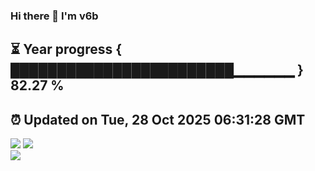 ### Hi there 👋  I'm v6b  
⏳ Year progress { ████████████████████████▁▁▁▁▁▁ } 82.27 %
---
⏰ Updated on Tue, 28 Oct 2025 06:31:28 GMT
---
![](https://github-readme-stats.vercel.app/api?username=v6b&bg_color=30,e96443,904e95&title_color=fff&text_color=fff&layout=compact)
![](https://github-readme-stats.vercel.app/api/top-langs/?username=v6b&layout=compact&bg_color=30,e96443,904e95&title_color=fff&text_color=fff)  
![](https://gcore.jsdelivr.net/gh/v6b/v6b@main/assets/github-contribution-grid-snake.svg)

